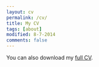 ```yaml
---
layout: cv
permalink: /cv/
title: My CV
tags: [about]
modified: 8-7-2014
comments: false
---
```


You can also download my <a href="https://drive.google.com/file/d/18zCacZXH0FSPXjKJHDVWPR8pdO16i9Px/view?usp=sharing" target="_blank">full CV</a>.

